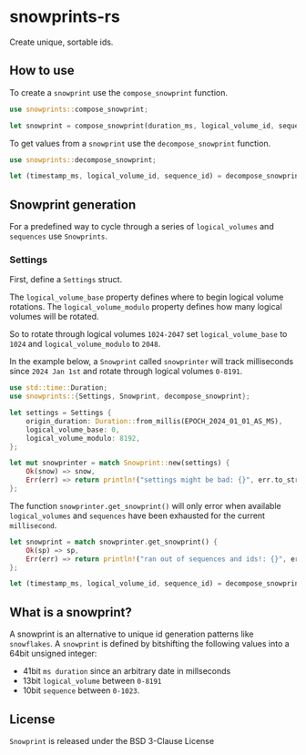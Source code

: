 # snowprints-rs

Create unique, sortable ids.

## How to use

To create a `snowprint` use the `compose_snowprint` function.

```rust
use snowprints::compose_snowprint;

let snowprint = compose_snowprint(duration_ms, logical_volume_id, sequence_id);
```

To get values from a `snowprint` use the `decompose_snowprint` function.

```rust
use snowprints::decompose_snowprint;

let (timestamp_ms, logical_volume_id, sequence_id) = decompose_snowprint(snowprint);
```

## Snowprint generation

For a predefined way to cycle through a series of `logical_volumes` and `sequences` use `Snowprints`.

### Settings

First, define a `Settings` struct.

The `logical_volume_base` property defines where to begin logical volume rotations. The `logical_volume_modulo` property defines how many logical volumes will be rotated.

So to rotate through logical volumes `1024-2047` set `logical_volume_base` to `1024` and `logical_volume_modulo` to `2048`.

In the example below, a `Snowprint` called `snowprinter` will track milliseconds since `2024 Jan 1st` and rotate through logical volumes `0-8191`.

```rust
use std::time::Duration;
use snowprints::{Settings, Snowprint, decompose_snowprint};

let settings = Settings {
    origin_duration: Duration::from_millis(EPOCH_2024_01_01_AS_MS),
    logical_volume_base: 0,
    logical_volume_modulo: 8192,
};

let mut snowprinter = match Snowprint::new(settings) {
    Ok(snow) => snow,
    Err(err) => return println!("settings might be bad: {}", err.to_string()),
};
```

The function `snowprinter.get_snowprint()` will only error when available `logical_volumes` and `sequences` have been exhausted for the current `millisecond`.

```rust
let snowprint = match snowprinter.get_snowprint() {
    Ok(sp) => sp,
    Err(err) => return println!("ran out of sequences and ids!: {}", err.to_string()),
};

let (timestamp_ms, logical_volume_id, sequence_id) = decompose_snowprint(snowprint);
```

## What is a snowprint?

A snowprint is an alternative to unique id generation patterns like `snowflakes`.
A `snowprint` is defined by bitshifting the following values into a 64bit unsigned integer:
- 41bit `ms duration` since an arbitrary date in millseconds
- 13bit `logical_volume` between `0-8191`
- 10bit `sequence` between `0-1023`.

## License

`Snowprint` is released under the BSD 3-Clause License